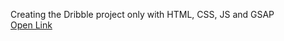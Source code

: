 Creating the Dribble project only with HTML, CSS, JS and GSAP<br>
<a href="https://baisampayan.github.io/Magma-Clone/"> Open Link</a>
